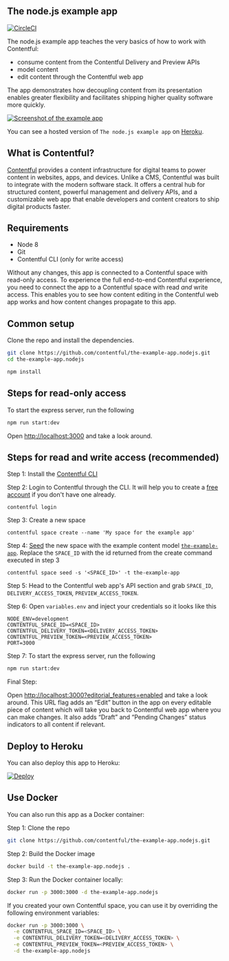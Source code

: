 ## The node.js example app

[![CircleCI](https://img.shields.io/circleci/project/github/contentful/the-example-app.nodejs.svg)](https://circleci.com/gh/contentful/the-example-app.nodejs)

The node.js example app teaches the very basics of how to work with Contentful:

- consume content from the Contentful Delivery and Preview APIs
- model content
- edit content through the Contentful web app

The app demonstrates how decoupling content from its presentation enables greater flexibility and facilitates shipping higher quality software more quickly.

<a href="https://the-example-app-nodejs.herokuapp.com/" target="_blank"><img src="https://images.contentful.com/qz0n5cdakyl9/4GZmvrdodGM6CksMCkkAEq/700a527b8203d4d3ccd3c303c5b3e2aa/the-example-app.png" alt="Screenshot of the example app"/></a>

You can see a hosted version of `The node.js example app` on <a href="https://the-example-app-nodejs.contentful.com/" target="_blank">Heroku</a>.

## What is Contentful?

[Contentful](https://www.contentful.com) provides a content infrastructure for digital teams to power content in websites, apps, and devices. Unlike a CMS, Contentful was built to integrate with the modern software stack. It offers a central hub for structured content, powerful management and delivery APIs, and a customizable web app that enable developers and content creators to ship digital products faster.

## Requirements

- Node 8
- Git
- Contentful CLI (only for write access)

Without any changes, this app is connected to a Contentful space with read-only access. To experience the full end-to-end Contentful experience, you need to connect the app to a Contentful space with read _and_ write access. This enables you to see how content editing in the Contentful web app works and how content changes propagate to this app.

## Common setup

Clone the repo and install the dependencies.

```bash
git clone https://github.com/contentful/the-example-app.nodejs.git
cd the-example-app.nodejs
```

```bash
npm install
```

## Steps for read-only access

To start the express server, run the following

```bash
npm run start:dev
```

Open [http://localhost:3000](http://localhost:3000) and take a look around.

## Steps for read and write access (recommended)

Step 1: Install the [Contentful CLI](https://www.npmjs.com/package/contentful-cli)

Step 2: Login to Contentful through the CLI. It will help you to create a [free account](https://www.contentful.com/sign-up/) if you don't have one already.

```
contentful login
```

Step 3: Create a new space

```
contentful space create --name 'My space for the example app'
```

Step 4: [Seed](https://github.com/contentful/contentful-cli/tree/master/docs/space/seed) the new space with the example content model [`the-example-app`](https://github.com/contentful/content-models/tree/master/the-example-app). Replace the `SPACE_ID` with the id returned from the create command executed in step 3

```
contentful space seed -s '<SPACE_ID>' -t the-example-app
```

Step 5: Head to the Contentful web app's API section and grab `SPACE_ID`, `DELIVERY_ACCESS_TOKEN`, `PREVIEW_ACCESS_TOKEN`.

Step 6: Open `variables.env` and inject your credentials so it looks like this

```
NODE_ENV=development
CONTENTFUL_SPACE_ID=<SPACE_ID>
CONTENTFUL_DELIVERY_TOKEN=<DELIVERY_ACCESS_TOKEN>
CONTENTFUL_PREVIEW_TOKEN=<PREVIEW_ACCESS_TOKEN>
PORT=3000
```

Step 7: To start the express server, run the following

```bash
npm run start:dev
```

Final Step:

Open [http://localhost:3000?editorial_features=enabled](http://localhost:3000?editorial_features=enabled) and take a look around. This URL flag adds an “Edit” button in the app on every editable piece of content which will take you back to Contentful web app where you can make changes. It also adds “Draft” and “Pending Changes” status indicators to all content if relevant.

## Deploy to Heroku

You can also deploy this app to Heroku:

[![Deploy](https://www.herokucdn.com/deploy/button.svg)](https://heroku.com/deploy)

## Use Docker

You can also run this app as a Docker container:

Step 1: Clone the repo

```bash
git clone https://github.com/contentful/the-example-app.nodejs.git
```

Step 2: Build the Docker image

```bash
docker build -t the-example-app.nodejs .
```

Step 3: Run the Docker container locally:

```bash
docker run -p 3000:3000 -d the-example-app.nodejs
```

If you created your own Contentful space, you can use it by overriding the following environment variables:

```bash
docker run -p 3000:3000 \
  -e CONTENTFUL_SPACE_ID=<SPACE_ID> \
  -e CONTENTFUL_DELIVERY_TOKEN=<DELIVERY_ACCESS_TOKEN> \
  -e CONTENTFUL_PREVIEW_TOKEN=<PREVIEW_ACCESS_TOKEN> \
  -d the-example-app.nodejs
```
